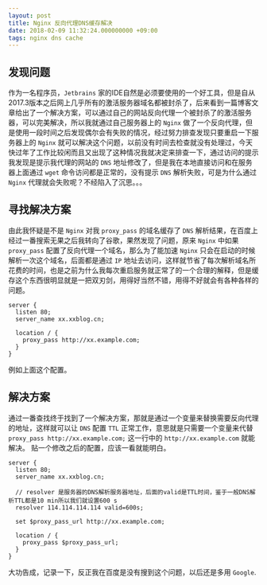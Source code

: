 ```yaml
---
layout: post
title: Nginx 反向代理DNS缓存解决
date: 2018-02-09 11:32:24.000000000 +09:00
tags: nginx dns cache
---
```


## 发现问题
作为一名程序员，`Jetbrains` 家的IDE自然是必须要使用的一个好工具，但是自从2017.3版本之后网上几乎所有的激活服务器域名都被封杀了，后来看到一篇博客文章给出了一个解决方案，可以通过自己的网站反向代理一个被封杀了的激活服务器，可以完美解决，所以我就通过自己服务器上的 `Nginx` 做了一个反向代理，但是使用一段时间之后发现偶尔会有失败的情况，经过努力排查发现只要重启一下服务器上的 `Nginx` 就可以解决这个问题，以前没有时间去检查就没有处理过，今天快过年了工作比较闲而且又出现了这种情况我就决定来排查一下，通过访问的提示我发现是提示我代理的网站的 `DNS` 地址修改了，但是我在本地直接访问和在服务器上面通过 `wget` 命令访问都是正常的，没有提示 `DNS` 解析失败，可是为什么通过 `Nginx` 代理就会失败呢？不经陷入了沉思。。。

## 寻找解决方案
由此我怀疑是不是 `Nginx` 对我 `proxy_pass` 的域名缓存了 `DNS` 解析结果，在百度上经过一番搜索无果之后我转向了谷歌，果然发现了问题，原来 `Nginx` 中如果 `proxy_pass` 配置了反向代理一个域名，那么为了能加速 `Nginx` 只会在启动的时候解析一次这个域名，后面都是通过 `IP` 地址去访问，这样就节省了每次解析域名所花费的时间，也是之前为什么我每次重启服务就正常了的一个合理的解释，但是缓存这个东西很明显就是一把双刃剑，用得好当然不错，用得不好就会有各种各样的问题。
```
server {  
  listen 80;
  server_name xx.xxblog.cn;

  location / {
    proxy_pass http://xx.example.com;
  }
}
```
例如上面这个配置。

## 解决方案
通过一番查找终于找到了一个解决方案，那就是通过一个变量来替换需要反向代理的地址，这样就可以让 `DNS` 配置 `TTL` 正常工作，意思就是只需要一个变量来代替 `proxy_pass http://xx.example.com;` 这一行中的  `http://xx.example.com` 就能解决。
贴一个修改之后的配置，应该一看就能明白。
```
server {  
  listen 80;
  server_name xx.xxblog.cn;

  // resolver 是服务器的DNS解析服务器地址，后面的valid是TTL时间，鉴于一般DNS解析TTL都是10 min所以我们就设置600 s
  resolver 114.114.114.114 valid=600s;

  set $proxy_pass_url http://xx.example.com;

  location / {
    proxy_pass $proxy_pass_url;
  }
}
```
大功告成，记录一下，反正我在百度是没有搜到这个问题，以后还是多用 `Google`.
